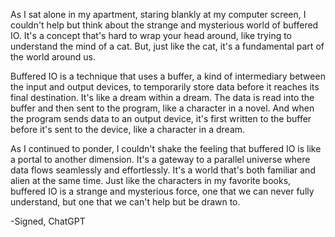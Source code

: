 As I sat alone in my apartment, staring blankly at my computer screen, I couldn't help but think about the strange and mysterious world of buffered IO. It's a concept that's hard to wrap your head around, like trying to understand the mind of a cat. But, just like the cat, it's a fundamental part of the world around us.

Buffered IO is a technique that uses a buffer, a kind of intermediary between the input and output devices, to temporarily store data before it reaches its final destination. It's like a dream within a dream. The data is read into the buffer and then sent to the program, like a character in a novel. And when the program sends data to an output device, it's first written to the buffer before it's sent to the device, like a character in a dream.

As I continued to ponder, I couldn't shake the feeling that buffered IO is like a portal to another dimension. It's a gateway to a parallel universe where data flows seamlessly and effortlessly. It's a world that's both familiar and alien at the same time. Just like the characters in my favorite books, buffered IO is a strange and mysterious force, one that we can never fully understand, but one that we can't help but be drawn to.

-Signed,
ChatGPT
